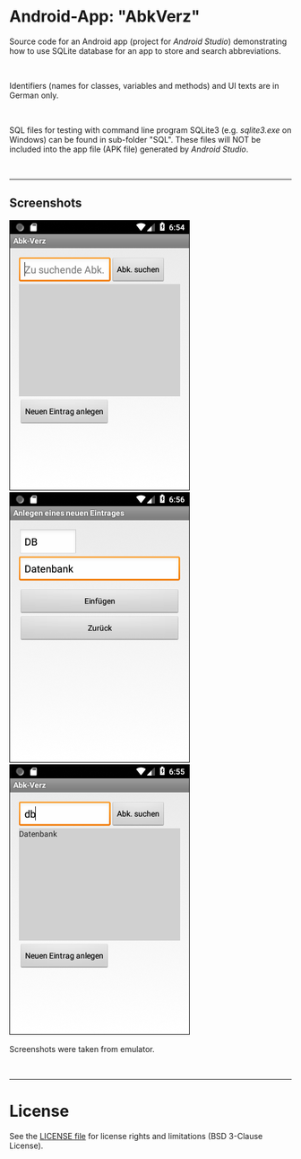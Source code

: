 # Android-App: "AbkVerz"

Source code for an Android app (project for *Android Studio*) demonstrating how to use SQLite database for an app to store and search abbreviations.

<br>

Identifiers (names for classes, variables and methods) and UI texts are in German only.

<br>

SQL files for testing with command line program SQLite3 (e.g. *sqlite3.exe* on Windows) can be found in sub-folder "SQL". These files will NOT be included into the app file (APK file) generated by *Android Studio*.

<br>

----
## Screenshots

![Screenshot 1](screenshot_1.png)  ![Screenshot 2](screenshot_2.png)  ![Screenshot 3](screenshot_3.png)

Screenshots were taken from emulator.

<br>

----
# License

See the [LICENSE file](LICENSE.md) for license rights and limitations (BSD 3-Clause License).
